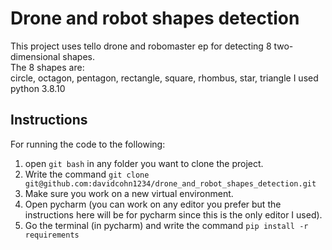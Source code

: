# Drone and robot shapes detection
This project uses tello drone and robomaster ep for detecting 8 two-dimensional shapes.  
The 8 shapes are:  
circle, octagon, pentagon, rectangle, square, rhombus, star, triangle
I used python 3.8.10

## Instructions
For running the code to the following:
1. open `git bash` in any folder you want to clone the project.
2. Write the command `git clone git@github.com:davidcohn1234/drone_and_robot_shapes_detection.git`
3. Make sure you work on a new virtual environment.
4. Open pycharm (you can work on any editor you prefer but the instructions here will be for pycharm since this is the only editor I used).
5. Go the terminal (in pycharm) and write the command `pip install -r requirements`
